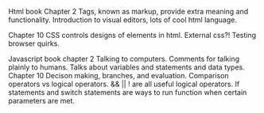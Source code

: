 Html book Chapter 2
Tags, known as markup, provide extra meaning and functionality. 
Introduction to visual editors, lots of cool html language.

Chapter 10
CSS controls designs of elements in html.
External css?! Testing browser quirks.

Javascript book
chapter 2
Talking to computers. Comments for talking plainly to humans. Talks about variables and statements and data types.
Chapter 10
Decison making, branches, and evaluation. Comparison operators vs logical operators. && || ! are all useful logical operators. If statements and switch statements are ways to run function when certain parameters are met.